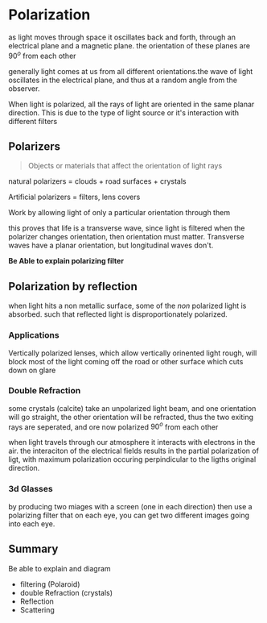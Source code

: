 # Polarization

as light moves through space it oscillates back and forth, through an electrical plane and a magnetic plane. the orientation of these planes are $90^o$ from each other

generally light comes at us from all different orientations.the wave of light oscillates in the electrical plane, and thus at a random angle from the observer.

When light is polarized, all the rays of light are oriented in the same planar direction. This is due to the type of light source or it's interaction with different filters

## Polarizers

> Objects or materials that affect the orientation of light rays

natural polarizers = clouds + road surfaces + crystals

Artificial polarizers = filters, lens covers

Work by allowing light of only a particular orientation through them

this proves that life is a transverse wave, since light is filtered when the polarizer changes orientation, then orientation must matter. Transverse waves have a planar orientation, but longitudinal waves don't.

**Be Able to explain polarizing filter**

## Polarization by reflection

when light hits a non metallic surface, some of the _non_ polarized light is absorbed. such that reflected light is disproportionately polarized.

### Applications

Vertically polarized lenses, which allow vertically orinented light rough, will block most of the light coming off the road or other surface which cuts down on glare

### Double Refraction

some crystals (calcite) take an unpolarized light beam, and one orientation will go straight, the other orientation will be refracted, thus the two exiting rays are seperated, and ore now polarized $90^o$ from each other

when light travels through our atmosphere it interacts with electrons in the air. the interaciton of the electrical fields results in the partial polarization of ligt, with maximum polarization occuring perpindicular to the ligths original direction.

### 3d Glasses

by producing two miages with a screen (one in each direction) then use a polarizing filter that on each eye, you can get two different images going into each eye.

## Summary

Be able to explain and diagram

- filtering (Polaroid)
- double Refraction (crystals)
- Reflection
- Scattering
